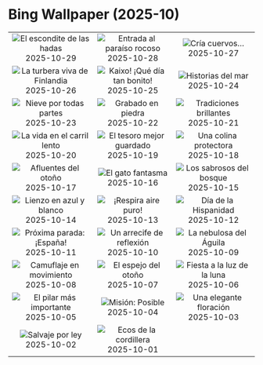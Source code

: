 # Bing Wallpaper (2025-10)

|  |  |  |
|:---:|:---:|:---:|
| ![](https://www.bing.com/th?id=OHR.FanalForest_ES-ES0574680440_400x240.jpg "El escondite de las hadas") 2025-10-29 | ![](https://www.bing.com/th?id=OHR.TepliceRocks_ES-ES0482796188_400x240.jpg "Entrada al paraíso rocoso") 2025-10-28 | ![](https://www.bing.com/th?id=OHR.AfricanRaven_ES-ES0390865860_400x240.jpg "Cría cuervos…") 2025-10-27 |
| ![](https://www.bing.com/th?id=OHR.MartimoaapaFinland_ES-ES0251068328_400x240.jpg "La turbera viva de Finlandia") 2025-10-26 | ![](https://www.bing.com/th?id=OHR.PaisVascoDay_ES-ES6776223688_400x240.jpg "Kaixo! ¡Qué día tan bonito!") 2025-10-25 | ![](https://www.bing.com/th?id=OHR.QueenMary_ES-ES3516526290_400x240.jpg "Historias del mar") 2025-10-24 |
| ![](https://www.bing.com/th?id=OHR.SnowLeopard_ES-ES0046977195_400x240.jpg "Nieve por todas partes") 2025-10-23 | ![](https://www.bing.com/th?id=OHR.BulgariaRocks_ES-ES9951900468_400x240.jpg "Grabado en piedra") 2025-10-22 | ![](https://www.bing.com/th?id=OHR.DiyaDiwali_ES-ES7333743749_400x240.jpg "Tradiciones brillantes") 2025-10-21 |
| ![](https://www.bing.com/th?id=OHR.HoffmansSloth_ES-ES9765798870_400x240.jpg "La vida en el carril lento") 2025-10-20 | ![](https://www.bing.com/th?id=OHR.JaenCathedral_ES-ES4511407655_400x240.jpg "El tesoro mejor guardado") 2025-10-19 | ![](https://www.bing.com/th?id=OHR.SilburyHill_ES-ES9628182073_400x240.jpg "Una colina protectora") 2025-10-18 |
| ![](https://www.bing.com/th?id=OHR.RockRiverFalls_ES-ES6474484835_400x240.jpg "Afluentes del otoño") 2025-10-17 | ![](https://www.bing.com/th?id=OHR.SiberianLynx_ES-ES1284959959_400x240.jpg "El gato fantasma") 2025-10-16 | ![](https://www.bing.com/th?id=OHR.AmethystLaccaria_ES-ES1228402064_400x240.jpg "Los sabrosos del bosque") 2025-10-15 |
| ![](https://www.bing.com/th?id=OHR.OiaSantorini_ES-ES1170312678_400x240.jpg "Lienzo en azul y blanco") 2025-10-14 | ![](https://www.bing.com/th?id=OHR.HinterseeWaterfall_ES-ES0526830866_400x240.jpg "¡Respira aire puro!") 2025-10-13 | ![](https://www.bing.com/th?id=OHR.DaySpain_ES-ES2088635486_400x240.jpg "Día de la Hispanidad") 2025-10-12 |
| ![](https://www.bing.com/th?id=OHR.WoodDuckHen_ES-ES1058654365_400x240.jpg "Próxima parada: ¡España!") 2025-10-11 | ![](https://www.bing.com/th?id=OHR.MonurikiFiji_ES-ES0990792283_400x240.jpg "Un arrecife de reflexión") 2025-10-10 | ![](https://www.bing.com/th?id=OHR.WebbPillars_ES-ES0926278571_400x240.jpg "La nebulosa del Águila") 2025-10-09 |
| ![](https://www.bing.com/th?id=OHR.OctopusCyanea_ES-ES0861664902_400x240.jpg "Camuflaje en movimiento") 2025-10-08 | ![](https://www.bing.com/th?id=OHR.SaranacLake_ES-ES0795608317_400x240.jpg "El espejo del otoño") 2025-10-07 | ![](https://www.bing.com/th?id=OHR.AnshunBridge_ES-ES0720553853_400x240.jpg "Fiesta a la luz de la luna") 2025-10-06 |
| ![](https://www.bing.com/th?id=OHR.ElPilarZaragoza_ES-ES2251401044_400x240.jpg "El pilar más importante") 2025-10-05 | ![](https://www.bing.com/th?id=OHR.DragonEndeavour_ES-ES0464086432_400x240.jpg "Misión: Posible") 2025-10-04 | ![](https://www.bing.com/th?id=OHR.SkyeHeather_ES-ES0179378651_400x240.jpg "Una elegante floración") 2025-10-03 |
| ![](https://www.bing.com/th?id=OHR.OxbowBend_ES-ES2093724420_400x240.jpg "Salvaje por ley") 2025-10-02 | ![](https://www.bing.com/th?id=OHR.YosemiteClark_ES-ES0823562766_400x240.jpg "Ecos de la cordillera") 2025-10-01 |  |
